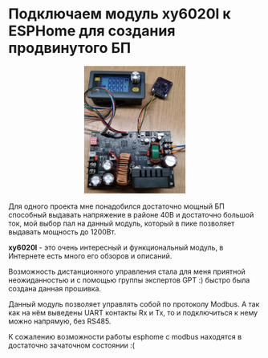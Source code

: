 # Подключаем модуль xy6020l к ESPHome для создания продвинутого БП

<div align="center">
 <img src="pics/xy6020l.jpg" style="width: 40%; height: auto;" alt="Модуль xy6020l">
</div>

Для одного проекта мне понадобился достаточно мощный БП способный выдавать напряжение в районе 40В и достаточно большой ток, мой выбор пал на данный модуль, который в пике позволяет выдавать мощность до 1200Вт.

**xy6020l** - это очень интересный и функциональный модуль, в Интернете есть много его обзоров и описаний.

Возможность дистанционного управления стала для меня приятной неожиданностью и с помощью группы экспертов GPT :) быстро была создана данная прошивка.

Данный модуль позволяет управлять собой по протоколу Modbus. А так как на нём выведены UART контакты Rx и Tx, то и подключиться к нему можно напрямую, без RS485.

К сожалению возможности работы esphome с modbus находятся в достаточно зачаточном состоянии :(
